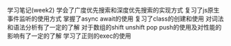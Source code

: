 学习笔记(week2)
学会了广度优先搜索和深度优先搜索的实现方式
复习了js原生事件监听的使用方式
掌握了async await的使用
复习了class的创建和使用
对词法和语法分析有了一定的了解
对于数组的shift unshift pop push的使用及对性能的影响有了一定的了解
学习了正则的exec的使用
